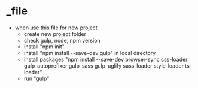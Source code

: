 # _file

- when use this file for new project
    - create new project folder
    - check gulp, node, npm version
    - install "npm init"
    - install "npm install --save-dev gulp" in local directory
    - install packages "npm install --save-dev browser-sync css-loader gulp-autoprefixer gulp-sass gulp-uglify sass-loader style-loader ts-loader"
    - run "gulp"